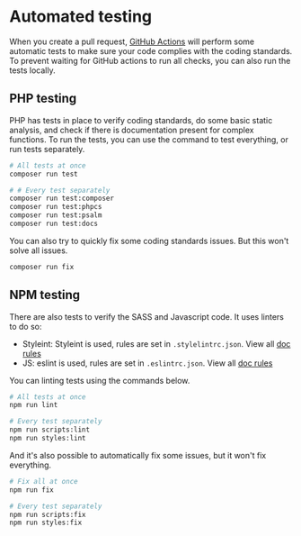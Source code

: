 # Automated testing

When you create a pull request, [GitHub Actions](https://github.com/mentosmenno2/image-crop-positioner/actions) will perform some automatic tests to make sure your code complies with the coding standards.
To prevent waiting for GitHub actions to run all checks, you can also run the tests locally.

## PHP testing

PHP has tests in place to verify coding standards, do some basic static analysis, and check if there is documentation present for complex functions.
To run the tests, you can use the command to test everything, or run tests separately.

```sh
# All tests at once
composer run test

# # Every test separately
composer run test:composer
composer run test:phpcs
composer run test:psalm
composer run test:docs
```

You can also try to quickly fix some coding standards issues.
But this won't solve all issues.

```sh
composer run fix
```

## NPM testing

There are also tests to verify the SASS and Javascript code.
It uses linters to do so:

- Styleint: Styleint is used, rules are set in `.stylelintrc.json`. View all [doc rules](https://stylelint.io/user-guide/rules/list)
- JS: eslint is used, rules are set in `.eslintrc.json`. View all [doc rules](https://eslint.org/docs/rules/)

You can linting tests using the commands below.

```sh
# All tests at once
npm run lint

# Every test separately
npm run scripts:lint
npm run styles:lint
```

And it's also possible to automatically fix some issues, but it won't fix everything.

```sh
# Fix all at once
npm run fix

# Every test separately
npm run scripts:fix
npm run styles:fix
```
